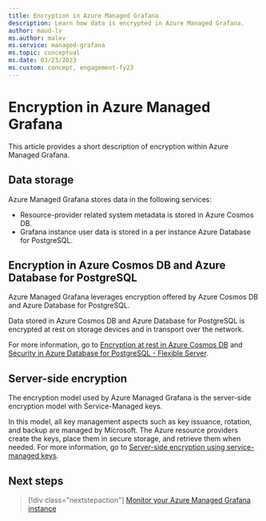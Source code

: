 ```yaml
---
title: Encryption in Azure Managed Grafana
description: Learn how data is encrypted in Azure Managed Grafana.
author: maud-lv
ms.author: malev
ms.service: managed-grafana
ms.topic: conceptual
ms.date: 03/23/2023
ms.custom: concept, engagement-fy23
---
```


# Encryption in Azure Managed Grafana

This article provides a short description of encryption within Azure Managed Grafana.

## Data storage

 Azure Managed Grafana stores data in the following services:

- Resource-provider related system metadata is stored in Azure Cosmos DB.
- Grafana instance user data is stored in a per instance Azure Database for PostgreSQL.

## Encryption in Azure Cosmos DB and Azure Database for PostgreSQL

Azure Managed Grafana leverages encryption offered by Azure Cosmos DB and Azure Database for PostgreSQL.

Data stored in Azure Cosmos DB and Azure Database for PostgreSQL is encrypted at rest on storage devices and in transport over the network.

For more information, go to [Encryption at rest in Azure Cosmos DB](../cosmos-db/database-encryption-at-rest.md) and [Security in Azure Database for PostgreSQL - Flexible Server](../postgresql/flexible-server/concepts-security.md).

## Server-side encryption

The encryption model used by Azure Managed Grafana is the server-side encryption model with Service-Managed keys.

In this model, all key management aspects such as key issuance, rotation, and backup are managed by Microsoft. The Azure resource providers create the keys, place them in secure storage, and retrieve them when needed. For more information, go to [Server-side encryption using service-managed keys](../security/fundamentals/encryption-models.md#server-side-encryption-using-service-managed-keys).

## Next steps

> [!div class="nextstepaction"]
> [Monitor your Azure Managed Grafana instance](how-to-monitor-managed-grafana-workspace.md)
